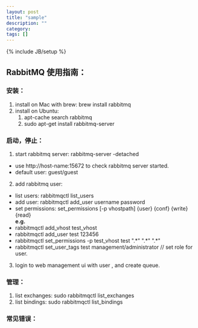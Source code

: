```yaml
---
layout: post
title: "sample"
description: ""
category: 
tags: []
---
```

{% include JB/setup %}

## RabbitMQ 使用指南：

### 安装：  
1. install on Mac with brew: brew install rabbitmq  
2. install on Ubuntu:  
    1. apt-cache search rabbitmq  
    2. sudo apt-get install rabbitmq-server  

### 启动，停止：  
1. start rabbitmq server:  rabbitmq-server -detached  
  * use http://host-name:15672 to check rabbitmq server started.  
  * default user: guest/guest  
2. add rabbitmq user:  
  - list users: rabbitmqctl list_users  
  - add user: rabbitmqctl add_user username password   
  - set permissions: set_permissions [-p vhostpath] {user} {conf} {write} {read}  
  __e.g.__  
  - rabbitmqctl add_vhost test_vhost  
  - rabbitmqctl add_user test 123456  
  - rabbitmqctl set_permissions -p test_vhost test ".\*" ".\*" ".\*"   
  - rabbitmqctl set_user_tags test management/administrator  // set role for user.  
3. login to web management ui with user , and create queue.

### 管理：
1. list exchanges:
    sudo rabbitmqctl list_exchanges  
2. list bindings:
    sudo rabbitmqctl list_bindings  

### 常见错误：





